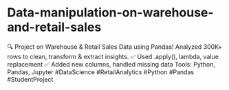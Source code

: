 # Data-manipulation-on-warehouse-and-retail-sales
🔍 Project on Warehouse &amp; Retail Sales Data using Pandas! Analyzed 300K+ rows to clean, transform &amp; extract insights. ✅ Used .apply(), lambda, value replacement ✅ Added new columns, handled missing data Tools: Python, Pandas, Jupyter #DataScience #RetailAnalytics #Python #Pandas #StudentProject

